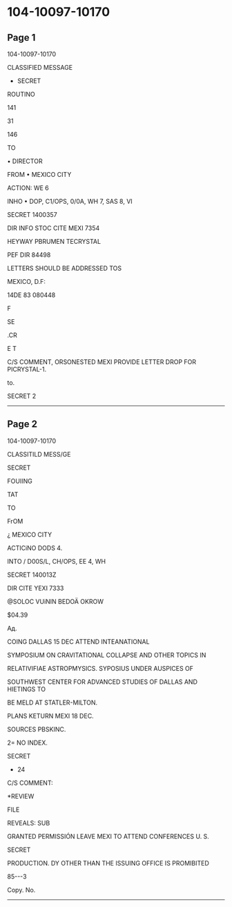 # 104-10097-10170

## Page 1

104-10097-10170

CLASSIFIED MESSAGE

- SECRET

ROUTINO

141

31

146

TO

• DIRECTOR

FROM • MEXICO CITY

ACTION: WE 6

INHO • DOP, C1/OPS, 0/0A, WH 7, SAS 8, VI

SECRET 1400357

DIR INFO STOC CITE MEXI 7354

HEYWAY PBRUMEN TECRYSTAL

PEF DIR 84498

LETTERS SHOULD BE ADDRESSED TOS

MEXICO, D.F:

14DE 83 080448

F

SE

.CR

E T

C/S COMMENT, ORSONESTED MEXI PROVIDE LETTER DROP FOR PICRYSTAL-1.

to.

SECRET 2

---

## Page 2

104-10097-10170

CLASSITILD MESS/GE

SECRET

FOUIING

TAT

TO

FrOM

¿ MEXICO CITY

ACTICiNO DODS 4.

INTO / D00S/L, CH/OPS, EE 4, WH

SECRET 140013Z

DIR CITE YEXI 7333

@SOLOC VUiNIN BEDOÄ OKROW

$04.39

Ад.

COING DALLAS 15 DEC ATTEND INTEANATIONAL

SYMPOSIUM ON CRAVITATIONAL COLLAPSE AND OTHER TOPICS IN

RELATIVIFIAE ASTROPMYSICS. SYPOSIUS UNDER AUSPICES OF

SOUTHWEST CENTER FOR ADVANCED STUDIES OF DALLAS AND HIETINGS TO

BE MELD AT STATLER-MILTON.

PLANS KETURN MEXI 18 DEC.

SOURCES PBSKINC.

2= NO INDEX.

SECRET

- 24

C/S COMMENT:

*REVIEW

FILE

REVEALS: SUB

GRANTED PERMISSIÓN LEAVE MEXI TO ATTEND CONFERENCES U. S.

SECRET

PRODUCTION. DY OTHER THAN THE ISSUING OFFICE IS PROMIBITED

85---3

Copy. No.

---

